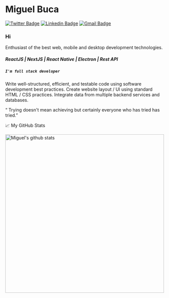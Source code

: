 
# Miguel Buca



[![Twitter Badge](https://img.shields.io/badge/-My%20Portifolio-050f2c?style=flat-square&labelColor=0c93e4&logo=internet-explorer&logoColor=white&link=https://miguelbuca.netlify.app/)](https://miguelbuca.netlify.app/) 
[![Linkedin Badge](https://img.shields.io/badge/-Miguel%20Buca-050f2c?style=flat-square&labelColor=0c93e4&logo=Linkedin&logoColor=white&link=https://www.linkedin.com/in/miguel-buca-8691a21b6/)](https://www.linkedin.com/in/miguel-buca-8691a21b6/) 
[![Gmail Badge](https://img.shields.io/badge/-migueldossantosRJ45@gmail.com-050f2c?style=flat-square&labelColor=0c93e4&logo=Gmail&logoColor=white&link=mailto:migueldossantosRJ45@gmail.com)](mailto:migueldossantosRJ45@gmail.com)

### Hi

Enthusiast of the best web, mobile and desktop development technologies.

##### ReactJS | NextJS | React Native | Electron | Rest API

##### `I'm full stack developer`

Write well-structured, efficient, and testable code using software development best practices. Create website layout / UI using standard HTML / CSS practices. Integrate data from multiple backend services and databases.


“  Trying doesn't mean achieving but certainly everyone who has tried has tried.”

📈 My GitHub Stats
<p>
  <a href="https://github.com/miguelbuca?tab=repositories">
    <img  width="500" height="auto" alt="Miguel's github stats" 
          src="https://github-readme-stats.vercel.app/api?username=miguelbuca&show_icons=true&theme=algolia&count_private=true" />
  </a>
</p>




